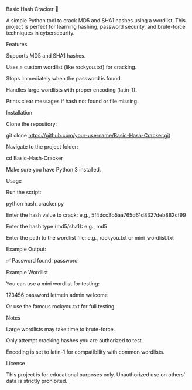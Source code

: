 Basic Hash Cracker 🔑

A simple Python tool to crack MD5 and SHA1 hashes using a wordlist.
This project is perfect for learning hashing, password security, and brute-force techniques in cybersecurity.

Features

Supports MD5 and SHA1 hashes.

Uses a custom wordlist (like rockyou.txt) for cracking.

Stops immediately when the password is found.

Handles large wordlists with proper encoding (latin-1).

Prints clear messages if hash not found or file missing.

Installation

Clone the repository:

git clone https://github.com/your-username/Basic-Hash-Cracker.git


Navigate to the project folder:

cd Basic-Hash-Cracker


Make sure you have Python 3 installed.

Usage

Run the script:

python hash_cracker.py


Enter the hash value to crack:
e.g., 5f4dcc3b5aa765d61d8327deb882cf99

Enter the hash type (md5/sha1):
e.g., md5

Enter the path to the wordlist file:
e.g., rockyou.txt or mini_wordlist.txt

Example Output:

✅ Password found: password

Example Wordlist

You can use a mini wordlist for testing:

123456
password
letmein
admin
welcome


Or use the famous rockyou.txt for full testing.

Notes

Large wordlists may take time to brute-force.

Only attempt cracking hashes you are authorized to test.

Encoding is set to latin-1 for compatibility with common wordlists.

License

This project is for educational purposes only. Unauthorized use on others’ data is strictly prohibited.
